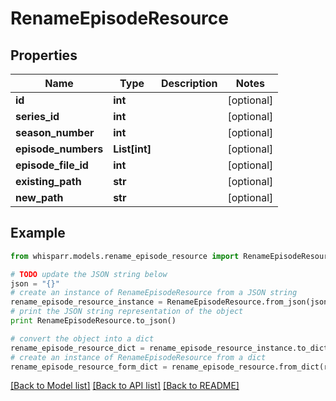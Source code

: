# RenameEpisodeResource


## Properties
Name | Type | Description | Notes
------------ | ------------- | ------------- | -------------
**id** | **int** |  | [optional] 
**series_id** | **int** |  | [optional] 
**season_number** | **int** |  | [optional] 
**episode_numbers** | **List[int]** |  | [optional] 
**episode_file_id** | **int** |  | [optional] 
**existing_path** | **str** |  | [optional] 
**new_path** | **str** |  | [optional] 

## Example

```python
from whisparr.models.rename_episode_resource import RenameEpisodeResource

# TODO update the JSON string below
json = "{}"
# create an instance of RenameEpisodeResource from a JSON string
rename_episode_resource_instance = RenameEpisodeResource.from_json(json)
# print the JSON string representation of the object
print RenameEpisodeResource.to_json()

# convert the object into a dict
rename_episode_resource_dict = rename_episode_resource_instance.to_dict()
# create an instance of RenameEpisodeResource from a dict
rename_episode_resource_form_dict = rename_episode_resource.from_dict(rename_episode_resource_dict)
```
[[Back to Model list]](../README.md#documentation-for-models) [[Back to API list]](../README.md#documentation-for-api-endpoints) [[Back to README]](../README.md)



